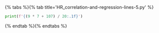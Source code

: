 {% tabs %}{% tab title='HR_correlation-and-regression-lines-5.py' %}

```py
print(f'{(9 * 7 + 107) / 20:.1f}')
```

{% endtab %}{% endtabs %}
